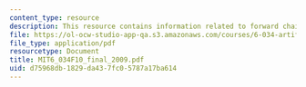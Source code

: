 ```yaml
---
content_type: resource
description: This resource contains information related to forward chaining.
file: https://ol-ocw-studio-app-qa.s3.amazonaws.com/courses/6-034-artificial-intelligence-fall-2010/d75968db1829da437fc05787a17ba614_MIT6_034F10_final_2009.pdf
file_type: application/pdf
resourcetype: Document
title: MIT6_034F10_final_2009.pdf
uid: d75968db-1829-da43-7fc0-5787a17ba614
---
```

